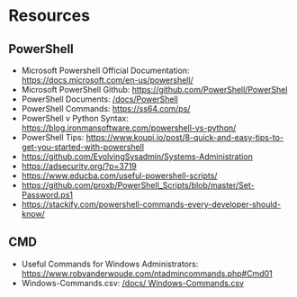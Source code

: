 # Resources

## PowerShell
- Microsoft Powershell Official Documentation: https://docs.microsoft.com/en-us/powershell/
- Microsoft PowerShell Github: https://github.com/PowerShell/PowerShel
- PowerShell Documents: [/docs/PowerShell](/docs/PowerShell)
- PowerShell Commands: https://ss64.com/ps/
- PowerShell v Python Syntax: https://blog.ironmansoftware.com/powershell-vs-python/
- PowerShell Tips: https://www.koupi.io/post/8-quick-and-easy-tips-to-get-you-started-with-powershell
- https://github.com/EvolvingSysadmin/Systems-Administration
- https://adsecurity.org/?p=3719
- https://www.educba.com/useful-powershell-scripts/
- https://github.com/proxb/PowerShell_Scripts/blob/master/Set-Password.ps1
- https://stackify.com/powershell-commands-every-developer-should-know/

## CMD
- Useful Commands for Windows Administrators: https://www.robvanderwoude.com/ntadmincommands.php#Cmd01
- Windows-Commands.csv: [/docs/ Windows-Commands.csv](/docs/Windows-Commands.csv)

